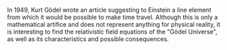 In 1949, Kurt Gödel wrote an article suggesting to Einstein a line element from which it would be possible to make time travel. 
Although this is only a mathematical artifice and does not represent anything for physical reality, it is interesting to find the relativistic field equations of the "Gödel Universe", as well as its characteristics and possible consequences.
